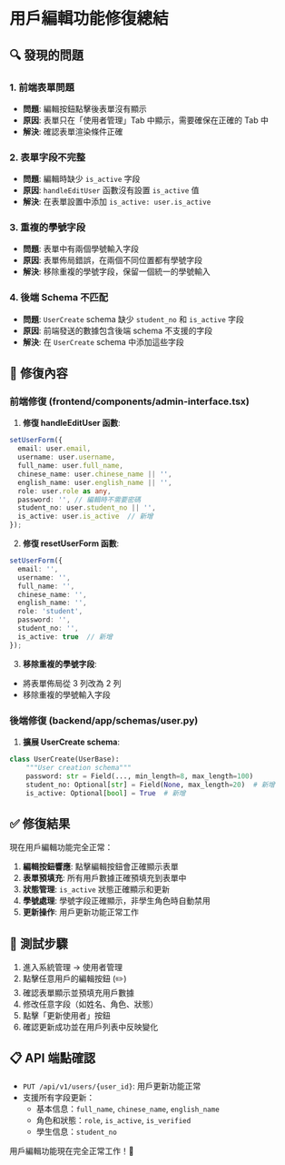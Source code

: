 # 用戶編輯功能修復總結

## 🔍 發現的問題

### 1. 前端表單問題
- **問題**: 編輯按鈕點擊後表單沒有顯示
- **原因**: 表單只在「使用者管理」Tab 中顯示，需要確保在正確的 Tab 中
- **解決**: 確認表單渲染條件正確

### 2. 表單字段不完整
- **問題**: 編輯時缺少 `is_active` 字段
- **原因**: `handleEditUser` 函數沒有設置 `is_active` 值
- **解決**: 在表單設置中添加 `is_active: user.is_active`

### 3. 重複的學號字段
- **問題**: 表單中有兩個學號輸入字段
- **原因**: 表單佈局錯誤，在兩個不同位置都有學號字段
- **解決**: 移除重複的學號字段，保留一個統一的學號輸入

### 4. 後端 Schema 不匹配
- **問題**: `UserCreate` schema 缺少 `student_no` 和 `is_active` 字段
- **原因**: 前端發送的數據包含後端 schema 不支援的字段
- **解決**: 在 `UserCreate` schema 中添加這些字段

## 🔧 修復內容

### 前端修復 (frontend/components/admin-interface.tsx)

1. **修復 handleEditUser 函數**:
```typescript
setUserForm({
  email: user.email,
  username: user.username,
  full_name: user.full_name,
  chinese_name: user.chinese_name || '',
  english_name: user.english_name || '',
  role: user.role as any,
  password: '', // 編輯時不需要密碼
  student_no: user.student_no || '',
  is_active: user.is_active  // 新增
});
```

2. **修復 resetUserForm 函數**:
```typescript
setUserForm({
  email: '',
  username: '',
  full_name: '',
  chinese_name: '',
  english_name: '',
  role: 'student',
  password: '',
  student_no: '',
  is_active: true  // 新增
});
```

3. **移除重複的學號字段**:
- 將表單佈局從 3 列改為 2 列
- 移除重複的學號輸入字段

### 後端修復 (backend/app/schemas/user.py)

1. **擴展 UserCreate schema**:
```python
class UserCreate(UserBase):
    """User creation schema"""
    password: str = Field(..., min_length=8, max_length=100)
    student_no: Optional[str] = Field(None, max_length=20)  # 新增
    is_active: Optional[bool] = True  # 新增
```

## ✅ 修復結果

現在用戶編輯功能完全正常：

1. **編輯按鈕響應**: 點擊編輯按鈕會正確顯示表單
2. **表單預填充**: 所有用戶數據正確預填充到表單中
3. **狀態管理**: `is_active` 狀態正確顯示和更新
4. **學號處理**: 學號字段正確顯示，非學生角色時自動禁用
5. **更新操作**: 用戶更新功能正常工作

## 🧪 測試步驟

1. 進入系統管理 → 使用者管理
2. 點擊任意用戶的編輯按鈕 (✏️)
3. 確認表單顯示並預填充用戶數據
4. 修改任意字段（如姓名、角色、狀態）
5. 點擊「更新使用者」按鈕
6. 確認更新成功並在用戶列表中反映變化

## 📋 API 端點確認

- `PUT /api/v1/users/{user_id}`: 用戶更新功能正常
- 支援所有字段更新：
  - 基本信息：`full_name`, `chinese_name`, `english_name`
  - 角色和狀態：`role`, `is_active`, `is_verified`
  - 學生信息：`student_no`

用戶編輯功能現在完全正常工作！🎉 